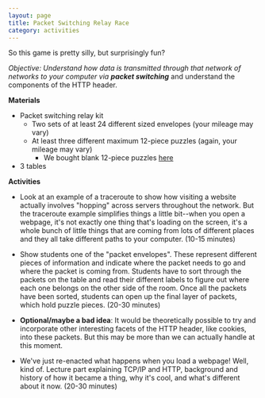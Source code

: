 ```yaml
---
layout: page
title: Packet Switching Relay Race
category: activities
---
```


So this game is pretty silly, but surprisingly fun?

*Objective: Understand how data is transmitted through that network of networks to your computer via **packet switching*** and understand the components of the HTTP header. 

**Materials**

- Packet switching relay kit
	- Two sets of at least 24 different sized envelopes (your mileage may vary)
	- At least three different maximum 12-piece puzzles (again, your mileage may vary)
		- We bought blank 12-piece puzzles [here](http://www.amazon.com/dp/B00598K8H8/ref=cm_sw_r_tw_dp_q49Twb0ZD0PMQ)
- 3 tables

**Activities**

- Look at an example of a traceroute to show how visiting a website actually involves "hopping" across servers throughout the network. But the traceroute example simplifies things a little bit--when you open a webpage, it's not exactly one thing that's loading on the screen, it's a whole bunch of little things that are coming from lots of different places and they all take different paths to your computer. (10-15 minutes)

- Show students one of the "packet envelopes". These represent different pieces of information and indicate where the packet needs to go and where the packet is coming from. Students have to sort through the packets on the table and read their different labels to figure out where each one belongs on the other side of the room. Once all the packets have been sorted, students can open up the final layer of packets, which hold puzzle pieces. (20-30 minutes)

- **Optional/maybe a bad idea**: It would be theoretically possible to try and incorporate other interesting facets of the HTTP header, like cookies, into these packets. But this may be more than we can actually handle at this moment.

- We've just re-enacted what happens when you load a webpage! Well, kind of. Lecture part explaining TCP/IP and HTTP, background and history of how it became a thing, why it's cool, and what's different about it now. (20-30 minutes)
